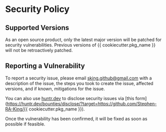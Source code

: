 # Security Policy

## Supported Versions

As an open source product, only the latest major version will be patched for security vulnerabilities. Previous versions of {{ cookiecutter.pkg_name }} will not be retroactively patched.

## Reporting a Vulnerability

To report a security issue, please email [sking.github@gmail.com](mailto:sking.github@gmail.com) with a description of the issue, the steps you took to create the issue, affected versions, and if known, mitigations for the issue.

You can also use [huntr.dev](https://huntr.dev) to disclose security issues via [this form](https://huntr.dev/bounties/disclose/?target=https://github.com/Stephen-RA-King/{{ cookiecutter.pkg_name }}).

Once the vulnerability has been confirmed, it will be fixed as soon as possible if feasible.
